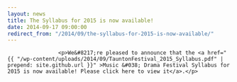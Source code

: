 ```yaml
---
layout: news
title: The Syllabus for 2015 is now available!
date: 2014-09-17 09:00:00
redirect_from: "/2014/09/the-syllabus-for-2015-is-now-available/"
---
```

<section>

                    
                    <p>We&#8217;re pleased to announce that the <a href="{{ "/wp-content/uploads/2014/09/TauntonFestival_2015_Syllabus.pdf" | prepend: site.github.url }}" >Music &#038; Drama Festival Syllabus for 2015 is now available! Please click here to view it</a>.</p>

                
</section>

